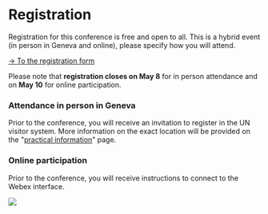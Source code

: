# Registration

Registration for this conference is free and open to all. This is a hybrid event (in person in Geneva and online), please specify how you will attend.

[→ To the registration form](https://unog.libcal.com/calendar/archivestraining/IntellectualCooperationConference)

Please note that **registration closes on May 8** for in person attendance and on **May 10** for online participation.

### Attendance in person in Geneva

Prior to the conference, you will receive an invitation to register in the UN visitor system. More information on the exact location will be provided on the "[practical information](https://intellectualcooperation.org/informations)" page.

### Online participation

Prior to the conference, you will receive instructions to connect to the Webex interface.

[<img src="https://raw.githubusercontent.com/grandjeanmartin/intellectualcooperation/gh-pages/images/registration.png">](https://unog.libcal.com/calendar/archivestraining/IntellectualCooperationConference)
